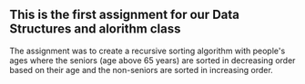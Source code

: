 ## This is the first assignment for our Data Structures and alorithm class

The assignment was to create a recursive sorting algorithm with people's ages where the seniors (age above 65 years) are sorted in decreasing order based on their age and the non-seniors are sorted in increasing order.
